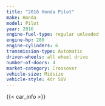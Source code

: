 ```yaml
---
title: "2016 Honda Pilot"
make: Honda
model: Pilot
year: 2016
engine-fuel-type: regular unleaded
engine-hp: 280
engine-cylinders: 6
transmission-type: Automatic
driven-wheels: all wheel drive
number-of-doors: 4
market-category: Crossover
vehicle-size: Midsize
vehicle-style: 4dr SUV
---
```


{{< car_info >}}
